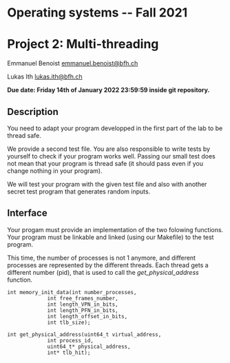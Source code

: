 

# Operating systems -- Fall 2021
#  Project 2: Multi-threading
Emmanuel Benoist emmanuel.benoist@bfh.ch

Lukas Ith lukas.ith@bfh.ch

**Due date: Friday 14th of January 2022 23:59:59
  inside git repository.**

## Description
You need to adapt your program developped in the first part of the lab to be thread safe.

We provide a second test file. You are also responsible to write tests by yourself to check if your program works well. Passing our small test does not mean that your program is thread safe (it should pass even if you change nothing in your program).

We will test your program with the given test file and also with another secret test program that generates random inputs.



## Interface
Your progam must provide an implementation of the two folowing functions. Your program must be linkable and linked (using our Makefile) to the test program.

This time, the number of processes is not 1 anymore, and different processes are represented by the different threads. Each thread gets a different number (pid), that is used to call the _get_physical_address_ function.

```Clanguage
int memory_init_data(int number_processes,
		     int free_frames_number,
		     int length_VPN_in_bits,
		     int length_PFN_in_bits,
		     int length_offset_in_bits,
		     int tlb_size);

int get_physical_address(uint64_t virtual_address,
			 int process_id,
			 uint64_t* physical_address,
			 int* tlb_hit);
```